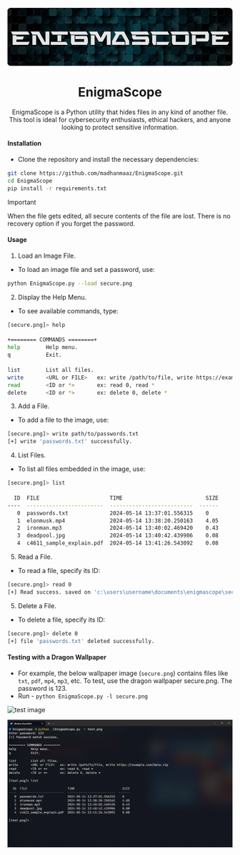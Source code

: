 <p align="center">
    <img src="./banner.png">
    <h1 align="center">EnigmaScope</h1>
    <p align="center">EnigmaScope is a Python utility that hides files in any kind of another file. This tool is ideal for cybersecurity enthusiasts, ethical hackers, and anyone looking to protect sensitive information.</p>
</p>

#### Installation
- Clone the repository and install the necessary dependencies:

```bash
git clone https://github.com/madhanmaaz/EnigmaScope.git
cd EnigmaScope
pip install -r requirements.txt
```

> [!IMPORTANT]
> When the file gets edited, all secure contents of the file are lost.
> There is no recovery option if you forget the password.

#### Usage
1. Load an Image File.

- To load an image file and set a password, use:
```bash
python EnigmaScope.py --load secure.png
```

2. Display the Help Menu.
- To see available commands, type:
```bash
[secure.png]> help

+======== COMMANDS ========+
help        Help menu.
q           Exit.

list        List all files.
write       <URL or FILE>   ex: write /path/to/file, write https://example.com/data.zip
read        <ID or *>       ex: read 0, read *
delete      <ID or *>       ex: delete 0, delete *
```

3. Add a File.
- To add a file to the image, use:
```bash
[secure.png]> write path/to/passwords.txt
[+] write 'passwords.txt' successfully.
```

4. List Files.
- To list all files embedded in the image, use:
```bash
[secure.png]> list

  ID  FILE                      TIME                          SIZE
----  ------------------------  --------------------------  ------
   0  passwords.txt             2024-05-14 13:37:01.556315    0
   1  elonmusk.mp4              2024-05-14 13:38:20.250163    4.05
   2  ironman.mp3               2024-05-14 13:40:02.469420    0.43
   3  deadpool.jpg              2024-05-14 13:40:42.439906    0.08
   4  c4611_sample_explain.pdf  2024-05-14 13:41:26.543092    0.08
```

5. Read a File.
- To read a file, specify its ID:
```bash
[secure.png]> read 0
[+] Read success. saved on 'c:\users\username\documents\enigmascope\secure\passwords.txt'
```

5. Delete a File.
- To delete a file, specify its ID:
```bash
[secure.png]> delete 0
[+] file 'passwords.txt' deleted successfully.
```

#### Testing with a Dragon Wallpaper
- For example, the below wallpaper image (`secure.png`) contains files like `txt`, `pdf`, `mp4`, `mp3`, etc. To test, use the dragon wallpaper secure.png. The password is 123.
- Run - `python EnigmaScope.py -l secure.png`

![test image](./secure.png)

![terminal](scr/terminal.png)

